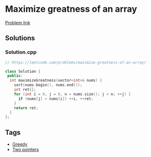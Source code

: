 # Maximize greatness of an array

[Problem link](https://leetcode.com/problems/maximize-greatness-of-an-array/)

## Solutions


### Solution.cpp
```cpp
// https://leetcode.com/problems/maximize-greatness-of-an-array/

class Solution {
 public:
  int maximizeGreatness(vector<int>& nums) {
    sort(nums.begin(), nums.end());
    int ret{};
    for (int i = 0, j = 0, n = nums.size(); j < n; ++j) {
      if (nums[j] > nums[i]) ++i, ++ret;
    }
    return ret;
  }
};
```
## Tags

* [Greedy](/README.md#Greedy)
* [Two pointers](/README.md#Two_pointers)
